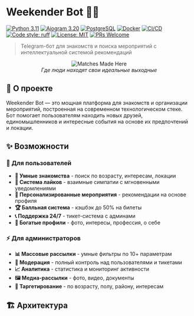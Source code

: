 # Weekender Bot 🤖💫

[![Python 3.11](https://img.shields.io/badge/Python-3.11-blue.svg)](https://www.python.org/)
[![Aiogram 3.20](https://img.shields.io/badge/Aiogram-3.20-green.svg)](https://docs.aiogram.dev/)
[![PostgreSQL](https://img.shields.io/badge/PostgreSQL-15.5-blue.svg)](https://www.postgresql.org/)
[![Docker](https://img.shields.io/badge/Docker-✓-blue.svg)](https://www.docker.com/)
[![CI/CD](https://img.shields.io/badge/CI/CD-GitHub%20Actions-yellow.svg)](https://github.com/features/actions)
[![Code style: ruff](https://img.shields.io/badge/code%20style-ruff-000000.svg)](https://github.com/astral-sh/ruff)
[![License: MIT](https://img.shields.io/badge/License-MIT-yellow.svg)](https://opensource.org/licenses/MIT)
[![PRs Welcome](https://img.shields.io/badge/PRs-welcome-brightgreen.svg)](http://makeapullrequest.com)

> Telegram-бот для знакомств и поиска мероприятий с интеллектуальной системой рекомендаций

<p align="center">
  <img src="https://img.shields.io/badge/Matches-Made%20Here-red?style=for-the-badge" alt="Matches Made Here">
  <br>
  <em>Где люди находят свои идеальные выходные</em>
</p>

## 🌟 О проекте

Weekender Bot — это мощная платформа для знакомств и организации мероприятий, построенная на современном технологическом стеке. Бот помогает пользователям находить новых друзей, единомышленников и интересные события на основе их предпочтений и локации.

## ✨ Возможности

### 🤝 Для пользователей
- **🎯 Умные знакомства** - поиск по возрасту, интересам, локации
- **💖 Система лайков** - взаимные симпатии с мгновенными уведомлениями
- **📅 Персонализированные мероприятия** - рекомендации на основе профиля
- **🏆 Балльная система** - кэшбэк до 50% на билеты
- **📞 Поддержка 24/7** - тикет-система с админами
- **👤 Богатые профили** - фото, интересы, профессия, о себе

### ⚡ Для администраторов
- **📊 Массовые рассылки** - умные фильтры по 10+ параметрам
- **👥 Модерация** - полный контроль над пользователями и тикетами
- **📈 Аналитика** - статистика и мониторинг активности
- **🖼️ Медиа-рассылки** - фото, видео, документы
- **🎯 Таргетирование** - по возрасту, полу, району, интересам

## 🏗️ Архитектура
